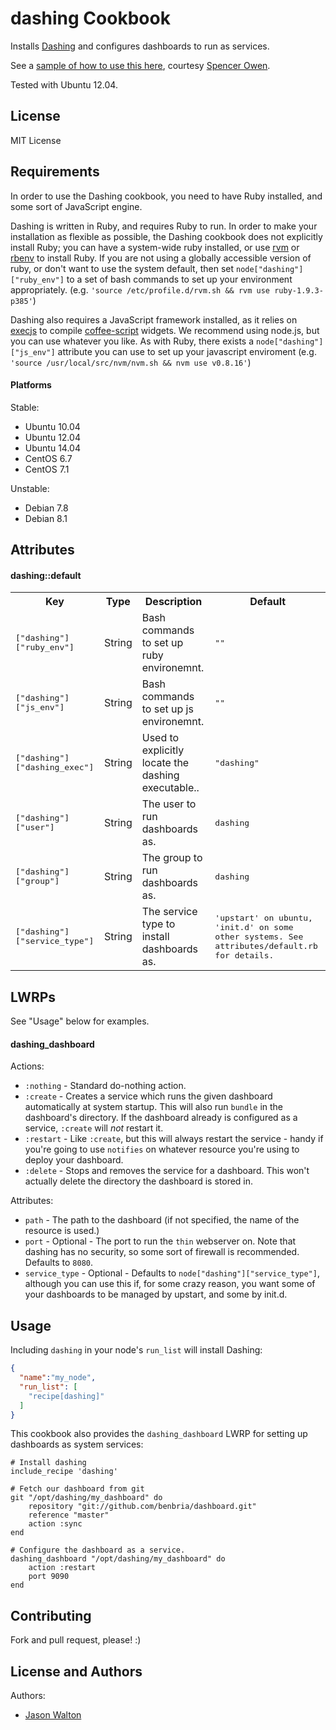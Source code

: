 dashing Cookbook
================

Installs [Dashing](http://shopify.github.io/dashing/) and configures dashboards to run as services.

See a [sample of how to use this here](https://gist.github.com/spuder/519e605a03eab9c2a136), courtesy [Spencer Owen](https://github.com/spuder).

Tested with Ubuntu 12.04.

License
-------
MIT License

Requirements
------------

In order to use the Dashing cookbook, you need to have Ruby installed, and some sort of JavaScript
engine.

Dashing is written in Ruby, and requires Ruby to run.  In order to make your installation as
flexible as possible, the Dashing cookbook does not explicitly install Ruby; you can have a
system-wide ruby installed, or use [rvm](https://rvm.io/) or
[rbenv](https://github.com/sstephenson/rbenv) to install Ruby.  If you are not using a globally
accessible version of ruby, or don't want to use the system default, then set
`node["dashing"]["ruby_env"]` to a set of bash commands to set up your environment appropriately.
(e.g. `'source /etc/profile.d/rvm.sh && rvm use ruby-1.9.3-p385'`)

Dashing also requires a JavaScript framework installed, as it relies on
[execjs](https://github.com/sstephenson/execjs) to compile [coffee-script](http://coffeescript.org/)
widgets.  We recommend using node.js, but you can use whatever you like.  As with Ruby, there exists
a `node["dashing"]["js_env"]` attribute you can use to set up your javascript enviroment
(e.g. `'source /usr/local/src/nvm/nvm.sh && nvm use v0.8.16'`)

#### Platforms
Stable:

* Ubuntu 10.04
* Ubuntu 12.04
* Ubuntu 14.04
* CentOS 6.7
* CentOS 7.1

Unstable:

* Debian 7.8
* Debian 8.1

Attributes
----------
#### dashing::default
<table>
  <tr>
    <th>Key</th>
    <th>Type</th>
    <th>Description</th>
    <th>Default</th>
  </tr>
  <tr>
    <td><tt>["dashing"]["ruby_env"]</tt></td>
    <td>String</td>
    <td>Bash commands to set up ruby environemnt.</td>
    <td><tt>""</tt></td>
  </tr>
  <tr>
    <td><tt>["dashing"]["js_env"]</tt></td>
    <td>String</td>
    <td>Bash commands to set up js environemnt.</td>
    <td><tt>""</tt></td>
  </tr>
  <tr>
    <td><tt>["dashing"]["dashing_exec"]</tt></td>
    <td>String</td>
    <td>Used to explicitly locate the dashing executable..</td>
    <td><tt>"dashing"</tt></td>
  </tr>
  <tr>
    <td><tt>["dashing"]["user"]</tt></td>
    <td>String</td>
    <td>The user to run dashboards as.</td>
    <td><tt>dashing</tt></td>
  </tr>
  <tr>
    <td><tt>["dashing"]["group"]</tt></td>
    <td>String</td>
    <td>The group to run dashboards as.</td>
    <td><tt>dashing</tt></td>
  </tr>
  <tr>
    <td><tt>["dashing"]["service_type"]</tt></td>
    <td>String</td>
    <td>The service type to install dashboards as.</td>
    <td><tt>'upstart' on ubuntu, 'init.d' on some other systems. See attributes/default.rb for details.</tt></td>
  </tr>
</table>

LWRPs
-----

See "Usage" below for examples.

#### dashing_dashboard

Actions:

* `:nothing` - Standard do-nothing action.
* `:create` - Creates a service which runs the given dashboard automatically at system startup.
  This will also run `bundle` in the dashboard's directory.  If the dashboard already is configured
  as a service, `:create` will *not* restart it.
* `:restart` - Like `:create`, but this will always restart the service - handy if you're going to
  use `notifies` on whatever resource you're using to deploy your dashboard.
* `:delete` - Stops and removes the service for a dashboard.  This won't actually delete the
  directory the dashboard is stored in.

Attributes:

* `path` - The path to the dashboard (if not specified, the name of the resource is used.)
* `port` - Optional - The port to run the `thin` webserver on.  Note that dashing has no security,
  so some sort of firewall is recommended.  Defaults to `8080`.
* `service_type` - Optional - Defaults to `node["dashing"]["service_type"]`, although you can use
  this if, for some crazy reason, you want some of your dashboards to be managed by upstart, and
  some by init.d.


Usage
-----
Including `dashing` in your node's `run_list` will install Dashing:

```json
{
  "name":"my_node",
  "run_list": [
    "recipe[dashing]"
  ]
}
```

This cookbook also provides the `dashing_dashboard` LWRP for setting up dashboards as system
services:

    # Install dashing
    include_recipe 'dashing'

    # Fetch our dashboard from git
    git "/opt/dashing/my_dashboard" do
        repository "git://github.com/benbria/dashboard.git"
        reference "master"
        action :sync
    end

    # Configure the dashboard as a service.
    dashing_dashboard "/opt/dashing/my_dashboard" do
        action :restart
        port 9090
    end


Contributing
------------
Fork and pull request, please! :)

License and Authors
-------------------
Authors:
* [Jason Walton](mailto:jwalton@benbria.ca)
